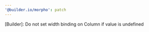 ```yaml
---
'@builder.io/morpho': patch
---
```


[Builder]: Do not set width binding on Column if value is undefined
